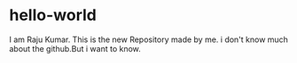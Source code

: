 # hello-world
I am Raju Kumar.
This is the new Repository made by me.
i don't know much about the github.But i want to know.

